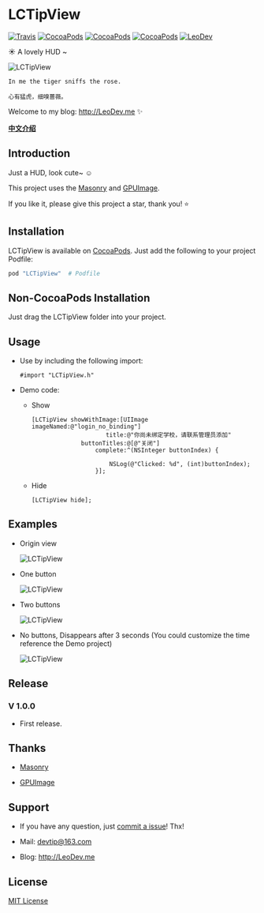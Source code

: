 # LCTipView

[![Travis](https://img.shields.io/travis/iTofu/LCTipView.svg?style=flat)](https://travis-ci.org/iTofu/LCTipView)
[![CocoaPods](https://img.shields.io/cocoapods/v/LCTipView.svg)](http://cocoadocs.org/docsets/LCTipView)
[![CocoaPods](https://img.shields.io/cocoapods/l/LCTipView.svg)](https://raw.githubusercontent.com/iTofu/LCTipView/master/LICENSE)
[![CocoaPods](https://img.shields.io/cocoapods/p/LCTipView.svg)](http://cocoadocs.org/docsets/LCTipView)
[![LeoDev](https://img.shields.io/badge/blog-LeoDev.me-brightgreen.svg)](http://leodev.me)

☀️ A lovely HUD ~

![LCTipView](https://raw.githubusercontent.com/iTofu/LCTipView/master/LCTipViewDemo.gif)

````
In me the tiger sniffs the rose.

心有猛虎，细嗅蔷薇。
````

Welcome to my blog: <http://LeoDev.me> ✨

[**中文介绍**](https://github.com/iTofu/LCTipView/blob/master/README-zh_CN.md)



## Introduction

Just a HUD, look cute~ ☺️

This project uses the [Masonry](https://github.com/SnapKit/Masonry) and [GPUImage](https://github.com/BradLarson/GPUImage).

If you like it, please give this project a star, thank you! ⭐️



## Installation

LCTipView is available on [CocoaPods](https://cocoapods.org/). Just add the following to your project Podfile:

````ruby
pod "LCTipView"  # Podfile
````



## Non-CocoaPods Installation

Just drag the LCTipView folder into your project.



## Usage

* Use by including the following import:

  ````objc
  #import "LCTipView.h"
  ````

* Demo code:

  * Show

    ````objc
    [LCTipView showWithImage:[UIImage imageNamed:@"login_no_binding"]
                         title:@"你尚未绑定学校，请联系管理员添加"
                  buttonTitles:@[@"关闭"]
                      complete:^(NSInteger buttonIndex) {

                          NSLog(@"Clicked: %d", (int)buttonIndex);
                      }];
    ````

  * Hide

    ````objc
    [LCTipView hide];
    ````


## Examples

* Origin view

  ![LCTipView](https://raw.githubusercontent.com/iTofu/LCTipView/master/LCTipViewDemo01.png)

* One button

  ![LCTipView](https://raw.githubusercontent.com/iTofu/LCTipView/master/LCTipViewDemo02.png)

* Two buttons

  ![LCTipView](https://raw.githubusercontent.com/iTofu/LCTipView/master/LCTipViewDemo03.png)

* No buttons, Disappears after 3 seconds (You could customize the time reference the Demo project)

  ![LCTipView](https://raw.githubusercontent.com/iTofu/LCTipView/master/LCTipViewDemo04.png)


## Release

### V 1.0.0

* First release.



## Thanks

* [Masonry](https://github.com/SnapKit/Masonry)

* [GPUImage](https://github.com/BradLarson/GPUImage)



## Support

* If you have any question, just [commit a issue](https://github.com/iTofu/LCTipView/issues/new)! Thx!

* Mail: devtip@163.com

* Blog: http://LeoDev.me



## License

[MIT License](http://opensource.org/licenses/MIT)

